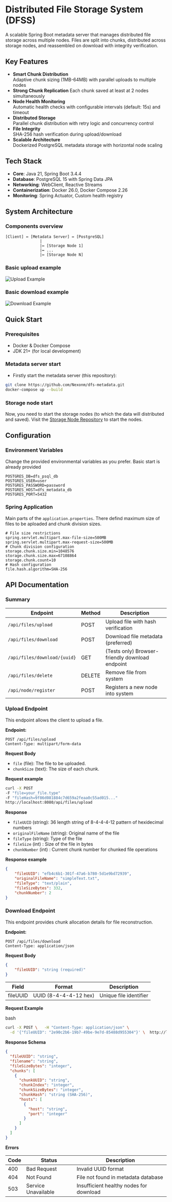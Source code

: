 
# Distributed File Storage System (DFSS)

A scalable Spring Boot metadata server that manages distributed file storage across multiple nodes. Files are split into chunks, distributed across storage nodes, and reassembled on download with integrity verification.

## Key Features
- **Smart Chunk Distribution**  
  Adaptive chunk sizing (1MB-64MB) with parallel uploads to multiple nodes
- **Strong Chunk Replication**
  Each chunk saved at least at 2 nodes simultaneously
- **Node Health Monitoring**  
  Automatic health checks with configurable intervals (default: 15s) and timeout
- **Distributed Storage**  
  Parallel chunk distribution with retry logic and concurrency control
- **File Integrity**  
  SHA-256 hash verification during upload/download
- **Scalable Architecture**  
  Dockerized PostgreSQL metadata storage with horizontal node scaling

## Tech Stack
- **Core**: Java 21, Spring Boot 3.4.4
- **Database**: PostgreSQL 15  with Spring Data JPA
- **Networking**: WebClient, Reactive Streams
- **Containerization**: Docker 26.0, Docker Compose 2.26
- **Monitoring**: Spring Actuator, Custom health registry

## System Architecture
### Components overview

```
[Client] ↔ [Metadata Server] ↔ [PostgreSQL]  
			   |  
			   |↔ [Storage Node 1]  
			   |↔ ...  
			   |↔ [Storage Node N]
```

### Basic upload example
![Upload Example](uploads/MyDistributedFileSystem_UploadDiagram_ServerDriven.png)

### Basic download example
![Download Example](uploads/MyDistributedFileSystem_DownloadDiagram.png)

## Quick Start
### Prerequisites
- Docker & Docker Compose
- JDK 21+ (for local development)

### Metadata server start
- Firstly start the metadata server (this repository):
```bash
git clone https://github.com/Nexonm/dfs-metadata.git
docker-compose up --build
```

### Storage node start
Now, you need to start the storage nodes (to which the data will distributed and saved). Visit the [Storage Node Repository](https://github.com/Nexonm/dfs-storage-node.git) to start the nodes.

## Configuration
### Environment Variables
Change the provided environmental variables as you prefer. Basic start is already provided

```env
POSTGRES_DB=dfs_psql_db  
POSTGRES_USER=user  
POSTGRES_PASSWORD=password  
POSTGRES_HOST=dfs_metadata_db  
POSTGRES_PORT=5432
```

### Spring Application
Main parts of the `application.properties`. There defind maximum size of files to be aploaded and chunk division sizes.
```application.properties
# File size restrictions  
spring.servlet.multipart.max-file-size=500MB  
spring.servlet.multipart.max-request-size=500MB
# Chunk division configuration  
storage.chunk.size.min=1048576  
storage.chunk.size.max=67108864  
storage.chunk.count=10
# Hash configuration  
file.hash.algorithm=SHA-256
```

## API Documentation
### Summary

| Endpoint                     | Method | Description                                     |
| ---------------------------- | ------ | ----------------------------------------------- |
| `/api/files/upload`          | POST   | Upload file with hash verification              |
| `/api/files/download`        | POST   | Download file metadata (preferred)              |
| `/api/files/download/{uuid}` | GET    | (Tests only) Browser-friendly download endpoint |
| `/api/files/delete`          | DELETE | Remove file from system                         |
| `/api/node/register`         | POST   | Registers a new node into system                |

### Upload Endpoint

This endpoint allows the client to upload a file.

**Endpoint:**
```
POST /api/files/upload  
Content-Type: multipart/form-data
```

**Request Body**
- `file` (file): The file to be uploaded.
- `chunkSize` (text): The size of each chunk.

**Request example**
```bash
curl -X POST  
-F "file=your_file.type"  
-F "fileHash=9f86d081884c7d659a2feaa0c55ad015..."  
http://localhost:8080/api/files/upload
```

**Response**
- `fileUUID` (string): 36 length string of 8-4-4-4-12 pattern of hexidecimal numbers
- `originalFileName` (string): Original name of the file
- `fileType` (string): Type of the file
- `fileSize` (int) : Size of the file in bytes
- `chunkNumber` (int) : Current chunk number for chunked file operations

**Response example**
```json
{
	"fileUUID": "efb4c6b1-301f-47a6-b780-5d1e9bd72939",
	"originalFileName": "simpleText.txt",
	"fileType": "text/plain",
	"fileSizeBytes": 332,
	"chunkNumber": 2
}
```


### Download Endpoint

This endpoint provides chunk allocation details for file reconstruction.

**Endpoint:**

```text
POST /api/files/download   
Content-Type: application/json
```

**Request Body**

```json
{   
	"fileUUID": "string (required)"
}
```

|Field|Format|Description|
|---|---|---|
|fileUUID|UUID (8-4-4-4-12 hex)|Unique file identifier|

**Request Example**

bash

```bash
curl -X POST \   -H "Content-Type: application/json" \
  -d '{"fileUUID": "2e90c2b6-19b7-49be-9e7d-85488d955304"}' \  http://localhost:8080/api/files/download
```


**Response Schema**

```json
{
  "fileUUID": "string",
  "filename": "string",
  "fileSizeBytes": "integer",
  "chunks": [
    {
      "chunkUUID": "string",
      "chunkIndex": "integer",
      "chunkSizeBytes": "integer",
      "chunkHash": "string (SHA-256)",
      "hosts": [
        {
          "host": "string",
          "port": "integer"
        }
      ]
    }
  ]
}
```

**Errors**

|Code|Status|Description|
|---|---|---|
|400|Bad Request|Invalid UUID format|
|404|Not Found|File not found in metadata database|
|503|Service Unavailable|Insufficient healthy nodes for download|
